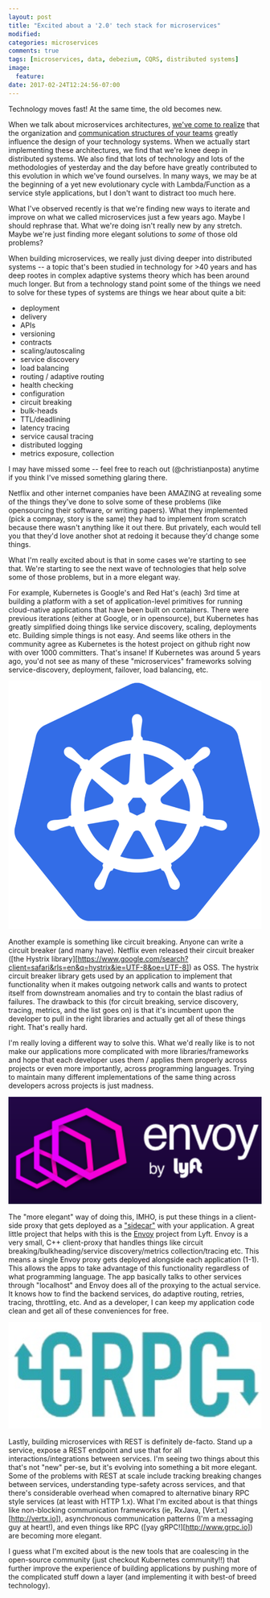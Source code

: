 ```yaml
---
layout: post
title: "Excited about a '2.0' tech stack for microservices"
modified:
categories: microservices 
comments: true
tags: [microservices, data, debezium, CQRS, distributed systems]
image:
  feature:
date: 2017-02-24T12:24:56-07:00
---
```


Technology moves fast! At the same time, the old becomes new. 

When we talk about microservices architectures, [we've come to realize][not-gonna] that the organization and [communication structures of your teams][real-microservices] greatly influence the design of your technology systems.  When we actually start implementing these architectures, we find that we're knee deep in distributed systems. We also find that lots of technology and lots of the methodologies of yesterday and the day before have greatly contributed to this evolution in which we've found ourselves. In many ways, we may be at the beginning of a yet new evolutionary cycle with Lambda/Function as a service style applications, but I don't want to distract too much here.

What I've observed recently is that we're finding new ways to iterate and improve on what we called microservices just a few years ago. Maybe I should rephrase that. What we're doing isn't really new by any stretch. Maybe we're just finding more elegant solutions to *some* of those old problems?
 
 
When building microservices, we really just diving deeper into distributed systems -- a topic that's been studied in technology for >40 years and has deep rootes in complex adaptive systems theory which has been around much longer. But from a technology stand point some of the things we need to solve for these types of systems are things we hear about quite a bit:

* deployment
* delivery
* APIs
* versioning
* contracts
* scaling/autoscaling
* service discovery
* load balancing
* routing / adaptive routing
* health checking
* configuration
* circuit breaking
* bulk-heads
* TTL/deadlining
* latency tracing
* service causal tracing
* distributed logging
* metrics exposure, collection


I may have missed some -- feel free to reach out (@christianposta) anytime if you think I've missed something glaring there. 

Netflix and other internet companies have been AMAZING at revealing some of the things they've done to solve some of these problems (like opensourcing their software, or writing papers). What they implemented (pick a compnay, story is the same) they had to implement from scratch because there wasn't anything like it out there. But privately, each would tell you that they'd love another shot at redoing it because they'd change some things. 

What I'm really excited about is that in some cases we're starting to see that. We're starting to see the next wave of technologies that help solve some of those problems, but in a more elegant way.

For example, Kubernetes is Google's and Red Hat's (each) 3rd time at building a platform with  a set of application-level primitives for running cloud-native applications that have been built on containers. There were previous iterations (either at Google, or in opensource), but Kubernetes has greatly simplified doing things like service discovery, scaling, deployments etc. Building simple things is not easy. And seems like others in the community agree as Kubernetes is the hotest project on github right now with over 1000 committers. That's insane! If Kubernetes was around 5 years ago, you'd not see as many of these "microservices" frameworks solving service-discovery, deployment, failover, load balancing, etc.

![kube](/images/little-kube.png)

Another example is something like circuit breaking. Anyone can write a circuit breaker (and many have). Netflix even released their circuit breaker ([the Hystrix library][https://www.google.com/search?client=safari&rls=en&q=hystrix&ie=UTF-8&oe=UTF-8]) as OSS. The hystrix circuit breaker library gets used by an application to implement that functionality when it makes outgoing network calls and wants to protect itself from downstream anomalies and try to contain the blast radius of failures. The drawback to this (for circuit breaking, service discovery, tracing, metrics, and the list goes on) is that it's incumbent upon the developer to pull in the right libraries and actually get all of these things right. That's really hard. 
   
I'm really loving a different way to solve this. What we'd really like is to not make our applications more complicated with more libraries/frameworks and hope that each developer uses them / applies them properly across projects or even more importantly, across programming languages. Trying to maintain many different implementations of the same thing across developers across projects is just madness. 

![envoy](/images/envoy.png)

The "more elegant" way of doing this, IMHO, is put these things in a client-side proxy that gets deployed as a ["sidecar"](http://blog.kubernetes.io/2015/06/the-distributed-system-toolkit-patterns.html) with your application. A great little project that helps with this is the [Envoy](https://lyft.github.io/envoy/) project from Lyft. Envoy is a very small, C++ client-proxy that handles things like circuit breaking/bulkheading/service discovery/metrics collection/tracing etc. This means a single Envoy proxy gets deployed alongside each application (1-1). This allows the apps to take advantage of this functionality regardless of what programming language. The app basically talks to other services through "localhost" and Envoy does all of the proxying to the actual service. It knows how to find the backend services, do adaptive routing, retries, tracing, throttling, etc.  And as a developer, I can keep my application code clean and get all of these conveniences for free.

![grpc](/images/grpc.png)

Lastly, building microservices with REST is definitely de-facto. Stand up a service, expose a REST endpoint and use that for all interactions/integrations between services. I'm seeing two things about this that's not "new" per-se, but it's evolving into something a bit more elegant. Some of the problems with REST at scale include tracking breaking changes between services, understanding type-safety across services, and that there's considerable overhead when comapred to alternative binary RPC style services (at least with HTTP 1.x). What I'm excited about is that things like non-blocking communication frameworks (ie, RxJava, [Vert.x][http://vertx.io]), asynchronous communication patterns (I'm a messaging guy at heart!), and even things like RPC ([yay gRPC!][http://www.grpc.io]) are becoming more elegant.

I guess what I'm excited about is the new tools that are coalescing in the open-source community (just checkout Kubernetes community!!) that further improve the experience of building applications by pushing more of the complicated stuff down a layer (and implementing it with best-of breed technology). 
 
 
 





[not-gonna]: http://blog.christianposta.com/microservices/youre-not-going-to-do-microservices/
[real-microservices]: http://blog.christianposta.com/microservices/the-real-success-story-of-microservices-architectures/